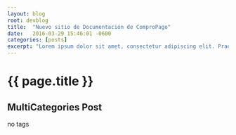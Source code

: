 ```yaml
---
layout: blog
root: devblog
title:  "Nuevo sitio de Documentación de ComproPago"
date:   2016-03-29 15:46:01 -0600
categories: [posts]
excerpt: "Lorem ipsum dolor sit amet, consectetur adipiscing elit. Praesent metus orci, gravida congue augue ac, ultricies semper orci. Suspendisse at dui aliquam nunc commodo pulvinar vitae eu arcu. Proin eu egestas nisi, et scelerisque nisl. Donec commodo mi a viverra tincidunt. Integer porttitor odio eu est auctor vestibulum. Pellentesque mattis consectetur augue dignissim semper. Sed euismod ipsum a felis euismod pulvinar. Suspendisse venenatis est sed elit ornare sollicitudin nec at neque."
---
```


# {{ page.title }}

## MultiCategories Post

no tags